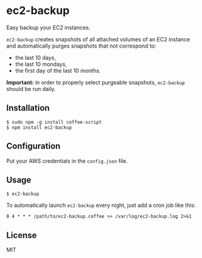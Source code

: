 # ec2-backup

Easy backup your EC2 instances.

`ec2-backup` creates snapshots of all attached volumes of an EC2 instance
and automatically purges snapshots that not correspond to:

* the last 10 days,
* the last 10 mondays,
* the first day of the last 10 months.

**Important:** in order to properly select purgeable snapshots,
`ec2-backup` should be run daily.

## Installation

    $ sudo npm -g install coffee-script
    $ npm install ec2-backup

## Configuration

Put your AWS credentials in the `config.json` file.

## Usage

    $ ec2-backup

To automatically launch `ec2-backup` every night, just add a cron job
like this: 

    0 4 * * * /path/to/ec2-backup.coffee >> /var/log/ec2-backup.log 2>&1

## License

MIT